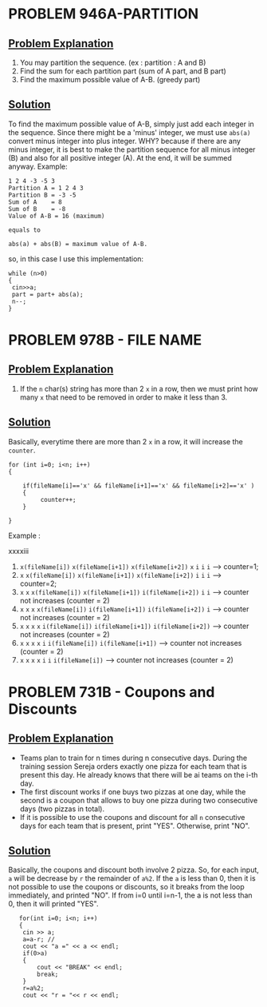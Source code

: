 # PROBLEM 946A-PARTITION

## [Problem Explanation](http://codeforces.com/problemset/problem/946/A)
1. You may partition the sequence. (ex : partition : A and B)
2. Find the sum for each partition part (sum of A part, and B part)
3. Find the maximum possible value of A-B. (greedy part)

## [Solution](http://codeforces.com/contest/946/submission/44818191)

To find the maximum possible value of A-B, simply just add each integer in the sequence. Since there might be a 'minus' integer, we must use `abs(a)`  convert minus integer into plus integer.
WHY?
because if there are any minus integer, it is best to make the partition sequence for all minus integer (B) and also for all positive integer (A). At the end, it will be summed anyway. Example: 

    1 2 4 -3 -5 3
    Partition A = 1 2 4 3 
    Partition B = -3 -5
    Sum of A    = 8 
    Sum of B    = -8 
    Value of A-B = 16 (maximum)
    
    equals to 
    
    abs(a) + abs(B) = maximum value of A-B.
    
so, in this case I use this implementation: 

    while (n>0)
    {
     cin>>a;
     part = part+ abs(a);
     n--;
    }
    

# PROBLEM 978B - FILE NAME 

## [Problem Explanation](http://codeforces.com/problemset/problem/978/B)

1. If the `n` char(s) string has more than 2 `x` in a row, then we must print how many `x` that need to be removed in order to make it less than 3.

## [Solution](http://codeforces.com/contest/978/submission/44818220)

Basically, everytime there are more than 2 `x` in a row, it will increase the `counter`. 
      
    for (int i=0; i<n; i++)
    {

        if(fileName[i]=='x' && fileName[i+1]=='x' && fileName[i+2]=='x' )
        {
             counter++;
        }

    }
    
Example : 

xxxxiii    
 1.    `x(fileName[i])`   `x(fileName[i+1])`    `x(fileName[i+2])`  `x`  `i`   `i`   `i`  --> counter=1; 
 2.    `x`   `x(fileName[i])`   `x(fileName[i+1])`    `x(fileName[i+2])`  `i`   `i`   `i` --> counter=2; 
 3.    `x`   `x`   `x(fileName[i])`    `x(fileName[i+1])`  `i(fileName[i+2])`   `i`   `i` --> counter not increases (counter = 2)
 4.    `x`   `x`   `x`    `x(fileName[i])`  `i(fileName[i+1])`   `i(fileName[i+2])`   `i` --> counter not increases (counter = 2)
 5.    `x`   `x`   `x`    `x`  `i(fileName[i])`   `i(fileName[i+1])`   `i(fileName[i+2])` --> counter not increases (counter = 2)
 6.    `x`   `x`   `x`    `x`  `i`   `i(fileName[i])`   `i(fileName[i+1])` --> counter not increases (counter = 2)
 7.    `x`   `x`   `x`    `x`  `i`   `i`   `i(fileName[i])` --> counter not increases (counter = 2)
 
 # PROBLEM 731B - Coupons and Discounts
 
 ## [Problem Explanation](http://codeforces.com/problemset/problem/731/B)
 
- Teams plan to train for n times during n consecutive days. During the training session Sereja orders exactly one pizza for each     team that is present this day. He already knows that there will be ai teams on the i-th day.
- The first discount works if one buys two pizzas at one day, while the second is a coupon that allows to buy one pizza during two consecutive days (two pizzas in total).
- If it is possible to use the coupons and discount for all `n` consecutive days for each team that is present, print "YES". Otherwise, print "NO".

## [Solution](http://codeforces.com/contest/731/submission/44818162)
    
Basically, the coupons and discount both involve 2 pizza. So, for each input, `a` will be decrease by `r` the remainder of `a%2`. If the `a` is less than 0, then it is not possible to use the coupons or discounts, so it breaks from the loop immediately, and printed "NO". If from i=0 until i=n-1, the a is not less than 0, then it will printed "YES".  

       for(int i=0; i<n; i++)
       {
        cin >> a;
        a=a-r; //
        cout << "a =" << a << endl;
        if(0>a)
        {
            cout << "BREAK" << endl;
            break;
        }
        r=a%2;
        cout << "r = "<< r << endl;



